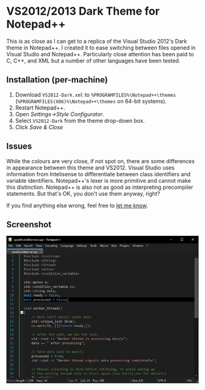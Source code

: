 VS2012/2013 Dark Theme for Notepad++
=============

This is as close as I can get to a replica of the Visual Studio 2012's Dark theme in Notepad++. I created it to ease switching between files opened in Visual Studio and Notepad++. Particularly close attention has been paid to C, C++, and XML but a number of other languages have been tested.

Installation (per-machine)
--------------------------

1. Download `VS2012-Dark.xml` to `%PROGRAMFILES%\Notepad++\themes` (`%PROGRAMFILES(X86)%\Notepad++\themes` on 64-bit systems).
2. Restart Notepad++.
3. Open *Settings->Style Configurator*.
4. Select `VS2012-Dark` from the theme drop-down box.
5. Click *Save & Close*

Issues
------
    
While the colours are very close, if not spot on, there are some differences in appearance between this theme and VS2012. Visual Studio uses information from Intelisense to differentiate between class identifiers and variable identifiers. Notepad++'s lexer is more primitive and cannot make this distinction. Notepad++ is also not as good as interpreting precompiler statements. But that's OK, you don't use them anyway, right?

If you find anything else wrong, feel free to [let me know](https://github.com/SeanCline/Npp-VS2012-Dark/issues/new).
     
Screenshot
----------
![Screenshot](https://github.com/SeanCline/Npp-VS2012-Dark/raw/master/screenshot.png "Screenshot")